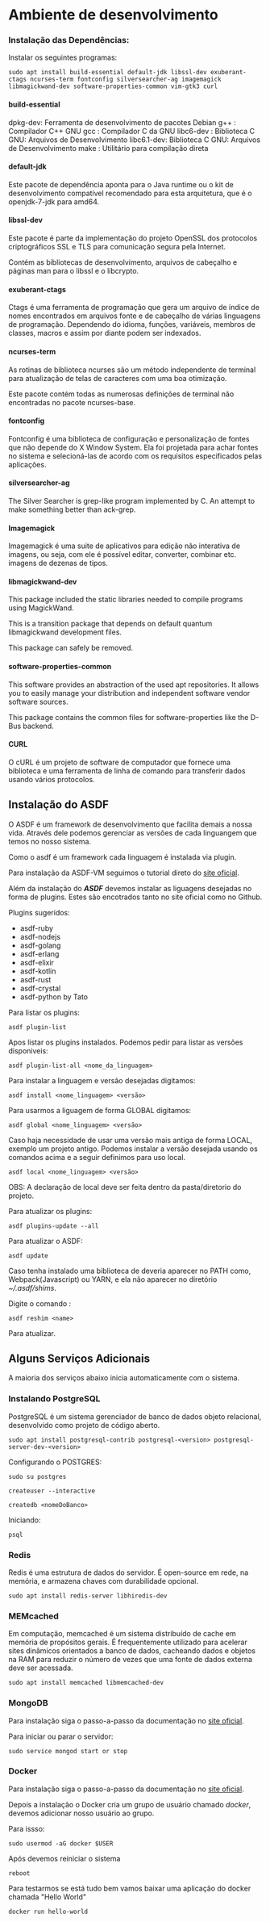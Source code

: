 # Ambiente de desenvolvimento

### Instalação das Dependências:

Instalar os seguintes programas:

    sudo apt install build-essential default-jdk libssl-dev exuberant-ctags ncurses-term fontconfig silversearcher-ag imagemagick libmagickwand-dev software-properties-common vim-gtk3 curl


#### build-essential

dpkg-dev: Ferramenta de desenvolvimento de pacotes Debian
g++ : Compilador C++ GNU
gcc : Compilador C da GNU
libc6-dev : Biblioteca C GNU: Arquivos de Desenvolvimento
libc6.1-dev: Biblioteca C GNU: Arquivos de Desenvolvimento
make : Utilitário para compilação direta

#### default-jdk

Este pacote de dependência aponta para o Java runtime ou o kit de desenvolvimento compatível recomendado para esta arquitetura, que é o openjdk-7-jdk para amd64.

#### libssl-dev

Este pacote é parte da implementação do projeto OpenSSL dos protocolos criptográficos SSL e TLS para comunicação segura pela Internet.

Contém as bibliotecas de desenvolvimento, arquivos de cabeçalho e páginas man para o libssl e o libcrypto.

#### exuberant-ctags

Ctags é uma ferramenta de programação que gera um arquivo de índice de nomes encontrados em arquivos fonte e de cabeçalho de várias linguagens de programação. Dependendo do idioma, funções, variáveis, membros de classes, macros e assim por diante podem ser indexados.

#### ncurses-term

As rotinas de biblioteca ncurses são um método independente de terminal para atualização de telas de caracteres com uma boa otimização.

Este pacote contém todas as numerosas definições de terminal não encontradas no pacote ncurses-base.

#### fontconfig

Fontconfig é uma biblioteca de configuração e personalização de fontes que não depende do X Window System. Ela foi projetada para achar fontes no sistema e selecioná-las de acordo com os requisitos especificados pelas aplicações.

#### silversearcher-ag

The Silver Searcher is grep-like program implemented by C. An attempt to make something better than ack-grep.

#### Imagemagick

Imagemagick é uma suite de aplicativos para edição não interativa de imagens, ou seja, com ele é possível editar, converter, combinar etc. imagens de dezenas de tipos.

#### libmagickwand-dev

This package included the static libraries needed to compile programs using MagickWand.

This is a transition package that depends on default quantum libmagickwand development files.

This package can safely be removed.

#### software-properties-common

This software provides an abstraction of the used apt repositories. It allows you to easily manage your distribution and independent software vendor software sources.

This package contains the common files for software-properties like the D-Bus backend.


#### CURL

O cURL é um projeto de software de computador que fornece uma biblioteca e uma ferramenta de linha de comando para transferir dados usando vários protocolos. 

## Instalação do ASDF

O ASDF é um framework de desenvolvimento que facilita demais a nossa vida. Através dele podemos gerenciar as versões de cada linguangem que temos no nosso sistema. 

Como o asdf é um framework cada linguagem é instalada via plugin.

Para instalação da ASDF-VM seguimos o tutorial direto do [site oficial](https://asdf-vm.com/#/core-manage-asdf-vm).

Além da instalação do ***ASDF*** devemos instalar as liguagens desejadas no forma de plugins. Estes são encotrados tanto no site oficial como no Github. 

Plugins sugeridos:

- asdf-ruby
- asdf-nodejs
- asdf-golang
- asdf-erlang
- asdf-elixir
- asdf-kotlin
- asdf-rust
- asdf-crystal
- asdf-python by Tato

Para listar os plugins:

    asdf plugin-list

Apos listar os plugins instalados. Podemos pedir para listar as versões disponiveis:

    asdf plugin-list-all <nome_da_linguagem>

Para instalar a linguagem e versão desejadas digitamos:

    asdf install <nome_linguagem> <versão>


Para usarmos a liguagem de forma GLOBAL digitamos:

    asdf global <nome_linguagem> <versão>    

Caso haja necessidade de usar uma versão mais antiga de forma LOCAL, exemplo um projeto antigo. Podemos instalar a versão desejada usando os comandos acima e a seguir definimos para uso local.

    asdf local <nome_linguagem> <versão>

OBS: A declaração de local deve ser feita dentro da pasta/diretorio do projeto. 

Para atualizar os plugins:

    asdf plugins-update --all

Para atualizar o ASDF:

    asdf update

Caso tenha instalado uma biblioteca de deveria aparecer no PATH como, Webpack(Javascript) ou YARN, e ela não aparecer no diretório *~/.asdf/shims*.

Digite o comando :

    asdf reshim <name>

Para atualizar.

## Alguns Serviços Adicionais

A maioria dos serviços abaixo inicia automaticamente com o sistema.

### Instalando PostgreSQL

PostgreSQL é um sistema gerenciador de banco de dados objeto relacional, desenvolvido como projeto de código aberto.

    sudo apt install postgresql-contrib postgresql-<version> postgresql-server-dev-<version> 

Configurando o POSTGRES:

    sudo su postgres 

    createuser --interactive

    createdb <nomeDoBanco>

Iniciando: 

    psql

### Redis

Redis é uma estrutura de dados do servidor. É open-source em rede, na memória, e armazena chaves com durabilidade opcional. 

    sudo apt install redis-server libhiredis-dev 

### MEMcached

Em computação, memcached é um sistema distribuído de cache em memória de propósitos gerais. É frequentemente utilizado para acelerar sites dinâmicos orientados a banco de dados, cacheando dados e objetos na RAM para reduzir o número de vezes que uma fonte de dados externa deve ser acessada.

    sudo apt install memcached libmemcached-dev

### MongoDB

Para instalação siga o passo-a-passo da documentação no [site oficial](https://docs.mongodb.com/manual/tutorial/).

Para iniciar ou parar  o servidor:

    sudo service mongod start or stop 

### Docker

Para instalação siga o passo-a-passo da documentação no [site oficial](https://docs.docker.com/install/linux/docker-ce/ubuntu/).

Depois a instalação o Docker cria um grupo de usuário chamado *docker*, devemos adicionar nosso usuário ao grupo.

Para issso:

    sudo usermod -aG docker $USER

Após devemos reiniciar o sistema

    reboot

Para testarmos se está tudo bem vamos baixar uma aplicação do docker chamada "Hello World"

    docker run hello-world
